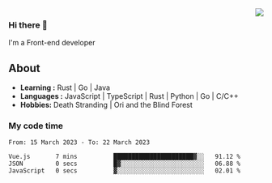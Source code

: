 <img align='right' src="https://github-readme-stats.vercel.app/api?username=strugglebak&show_icons=true">

### Hi there 👋

I'm a Front-end developer

## About

-  **Learning :** Rust | Go | Java
-  **Languages :** JavaScript | TypeScript | Rust | Python | Go | C/C++
-  **Hobbies:** Death Stranding | Ori and the Blind Forest

### My code time

<!--START_SECTION:waka-->

```text
From: 15 March 2023 - To: 22 March 2023

Vue.js       7 mins          ██████████████████████▓░░   91.12 %
JSON         0 secs          █▓░░░░░░░░░░░░░░░░░░░░░░░   06.88 %
JavaScript   0 secs          ▓░░░░░░░░░░░░░░░░░░░░░░░░   02.01 %
```

<!--END_SECTION:waka-->
